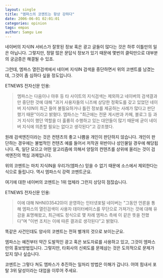 ```yaml
---
layout: single
title: "엠파스의 코멘트는 항상 강하다"
date: 2006-06-01 02:01:01
categories: opinion
tags: empas
author: Samgu Lee
---
```


네이버의 지식IN 서비스가 잘못된 정보 혹은 광고 글들이 많다는 것은 하루 이틀만의 일은 아닙니다. 그렇지만, 정말 많은 문답식 정보가 있기 때문에 몇번의 클릭만으로 대부분의 궁금증은 해결될 수 있죠.

그런데, 엠파스 열린검색에서 네이버 지식IN 검색을 중단하면서 위의 코멘트를 남겼는데, 그것이 좀 심하다 싶을 정도입니다.

ETNEWS 전자신문 인용:

> 엠파스는 다음이나 야후 등 타 사이트의 지식검색는 제외하고 네이버의 검색결과만 중단한 것에 대해 "과거 사용자들의 니즈에 상당한 정확도를 갖고 있었던 네이버 지식IN이 최근 들어 불필요하거나 틀린 정보를 제공하는 사례가 많다고 판단했기 때문"이라고 밝혔다. 엠파스는 "최근에는 전문 게시판과 카페, 블로그 등 과거 지식이 했던 역할을 더 훌륭히 수행하고 있는 대안들이 많기 때문에 굳이 네이버 지식에 의존할 필요는 없다고 생각된다"고 강조했다.

원래 검색엔진이라는 것은 컨텐츠의 좋고 나쁨을 개인이 판단하지 않습니다. 개인이 판단하는 경우에는 불법적인 컨텐츠 예를 들어서 저작권 위반이나 성인물일 경우에 해당됩니다. 즉, 일단 모으고 어떤 알고리즘에 의해서 양질의 컨텐츠를 상위에 올리는 것이 검색엔진의 핵심 과제입니다.

위의 코멘트는 마치 지식IN을 우리가(엠파스) 믿을 수 없기 때문에 소스에서 제외한다는 식으로 들립니다. 역시 엠파스식 강력 코멘트군요.

여기에 대한 네이버의 코멘트는 1위 업체라 그런지 상당히 점잖습니다.

ETNEWS 전자신문 인용:

> 이에 대해 NHN(035420)이 운영하는 인터넷포털 네이버는 "그동안 언론을 통해 엠파스의 열린검색이 사용자 데이터베이스를 무단으로 가져가는 것에 대해 유감을 표명해왔고, 최근에도 정식으로 몇 차례 엠파스 측에 이 같은 뜻을 전했다"며 "이번 조치는 이에 따른 결과로 생각된다"고 밝혔다.

똑같은 사건인데도 양사의 코멘트는 전혀 별개의 것으로 보이는군요.

엠파스는 예전부터 약간 도발적인 광고 혹은 보도자료를 사용하고 있고, 그것이 엠파스만의 홍보방법입니다. 그렇지만, 타회사의 신뢰도를 문제삼는 것은 도의적으로 문제가 있지 않나 싶습니다.

코멘트는 그렇다 쳐도 엠파스가 추진하는 일처리 방법은 이해가 갑니다. 어여 힘내서 포탈 3위 달성이라는 대업을 이루어 주세요.
